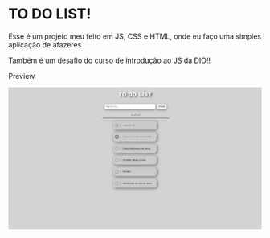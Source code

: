 <h1>TO DO LIST!</h1>

<p>Esse é um projeto meu feito em JS, CSS e HTML, onde eu faço uma simples aplicação de afazeres</p>
<p>Também é um desafio do curso de introdução ao JS da DIO!!</p>
<p>Preview</p>

![preview](assets\preview.png)
